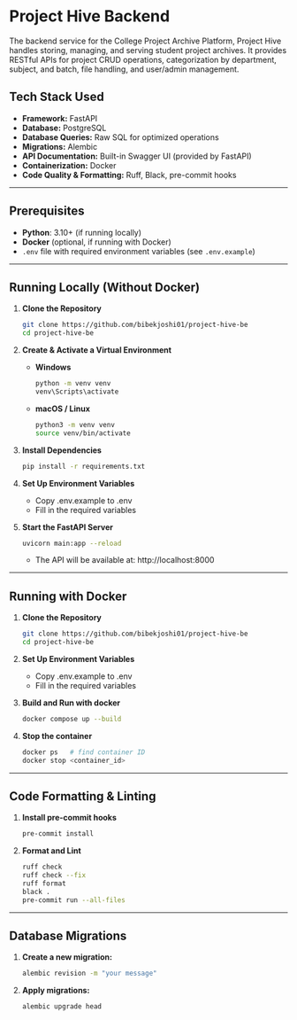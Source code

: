 # Project Hive Backend

The backend service for the College Project Archive Platform, Project Hive handles storing, managing, and serving student project archives. It provides RESTful APIs for project CRUD operations, categorization by department, subject, and batch, file handling, and user/admin management.

## Tech Stack Used

- **Framework:** FastAPI  
- **Database:** PostgreSQL  
- **Database Queries:** Raw SQL for optimized operations  
- **Migrations:** Alembic  
- **API Documentation:** Built-in Swagger UI (provided by FastAPI)  
- **Containerization:** Docker  
- **Code Quality & Formatting:** Ruff, Black, pre-commit hooks  

---

## Prerequisites

- **Python**: 3.10+ (if running locally)
- **Docker** (optional, if running with Docker)
- `.env` file with required environment variables (see `.env.example`)

---

## Running Locally (Without Docker)

1. **Clone the Repository**
   ```bash
   git clone https://github.com/bibekjoshi01/project-hive-be
   cd project-hive-be

2. **Create & Activate a Virtual Environment**
   - **Windows**
     ```bash
     python -m venv venv
     venv\Scripts\activate
     ```
   - **macOS / Linux**
     ```bash
     python3 -m venv venv
     source venv/bin/activate
     ```

3. **Install Dependencies**
   ```bash
   pip install -r requirements.txt

3. **Set Up Environment Variables**
   - Copy .env.example to .env
   - Fill in the required variables

4. **Start the FastAPI Server**
   ```bash
   uvicorn main:app --reload
   ```
   - The API will be available at: http://localhost:8000

---

## Running with Docker

1. **Clone the Repository**
   ```bash
   git clone https://github.com/bibekjoshi01/project-hive-be
   cd project-hive-be

2. **Set Up Environment Variables**
   - Copy .env.example to .env
   - Fill in the required variables

3. **Build and Run with docker**
   ```bash
   docker compose up --build

3. **Stop the container**
   ```bash
   docker ps   # find container ID
   docker stop <container_id>

---

## Code Formatting & Linting

1. **Install pre-commit hooks**
   ```bash
   pre-commit install

2. **Format and Lint**
   ```bash
   ruff check
   ruff check --fix
   ruff format
   black .
   pre-commit run --all-files

---

## Database Migrations

1. **Create a new migration:**
   ```bash
   alembic revision -m "your message"

2. **Apply migrations:**
   ```bash
   alembic upgrade head
